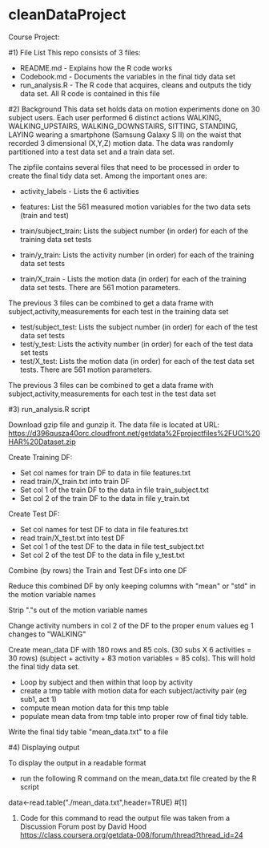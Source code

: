 cleanDataProject
================

Course Project:


#1) File List
 This repo consists of 3 files:  
 - README.md - Explains how the R code works  
 - Codebook.md -   Documents the variables in the final tidy data set  
 - run_analysis.R - The R code that acquires, cleans and outputs the tidy data set.  All R code is
 contained in this file  

 #2) Background
 This data set holds data on motion experiments done on 30 subject users.  Each user performed 6 distinct
 actions WALKING, WALKING_UPSTAIRS, WALKING_DOWNSTAIRS, SITTING, STANDING, LAYING
 wearing a smartphone (Samsung Galaxy S II) on the waist that recorded 3 dimensional (X,Y,Z)
  motion data.  The data was randomly partitioned into a test data set and a train data set.

 The zipfile contains several files that need to be processed in order to create the final
 tidy data set.  Among the important ones are:  
 
 - activity_labels - Lists the 6 activities  
 
 - features: List the 561 measured motion variables for the two data sets (train and test)  
 
 - train/subject_train: Lists the subject number (in order) for each of the training data set tests  
 
 - train/y_train: Lists the activity number (in order) for each of the training data set tests  
 - train/X_train - Lists the motion data (in order) for each of the training data set tests.  There are 561
 motion parameters.  
 
 The previous 3 files can be combined to get a data frame with 
  subject,activity,measurements for each test in the training data set

 - test/subject_test: Lists the subject number (in order) for each of the test data set tests  
 - test/y_test: Lists the activity number (in order) for each of the test data set tests  
 - test/X_test: Lists the motion data (in order) for each of the test data set tests.  There are 561
 motion parameters.  
  
 The previous 3 files can be combined to get a data frame with 
  subject,activity,measurements for each test in the test data set


 #3) run_analysis.R script

  Download  gzip file and gunzip it.  The data file is located 
  at URL: https://d396qusza40orc.cloudfront.net/getdata%2Fprojectfiles%2FUCI%20HAR%20Dataset.zip 
 
  Create Training DF:
 - Set col names for train DF to data in file features.txt
 - read train/X_train.txt into train DF
 - Set col 1 of the train DF to the data in file train_subject.txt
 - Set col 2 of the train DF to the data in file y_train.txt
 	     
  Create Test DF:
 - Set col names for test DF to data in file features.txt
 - read train/X_test.txt into test DF
 - Set col 1 of the test DF to the data in file test_subject.txt
 - Set col 2 of the test DF to the data in file y_test.txt
 
  Combine (by rows) the Train and Test DFs into one DF
  
  Reduce this combined DF by only keeping columns with "mean" or "std" in the motion variable names
  
  Strip "."s out of the motion variable names
  
  Change activity numbers in col 2 of the DF to the proper enum values eg 1 changes to "WALKING"
 
 
 Create mean_data DF with 180 rows and 85 cols.
 				(30 subs X 6 activities = 30 rows)
 				 (subject + activity + 83 motion variables = 85 cols).  This will hold the final tidy data set.
 - Loop by subject and then within that loop by activity
  - create a tmp table with motion data for each subject/activity pair (eg sub1, act 1)
  - compute mean motion data for this tmp table
  - populate mean data from tmp table into proper row of final tidy table. 


 Write the final tidy table "mean_data.txt" to a file
 
 #4) Displaying output
 
  To display the output in a readable format
 - run the following R command on the mean_data.txt file created by the R script  

 data<-read.table("./mean_data.txt",header=TRUE)  #[1]

 1. Code for this command to read the output file was taken from a Discussion Forum post by David Hood
 https://class.coursera.org/getdata-008/forum/thread?thread_id=24
